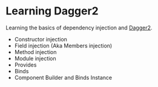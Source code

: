 # Learning Dagger2

Learning the basics of dependency injection and [Dagger2](https://github.com/google/dagger).

- Constructor injection
- Field injection (Aka Members injection)
- Method injection
- Module injection
- Provides
- Binds
- Component Builder and Binds Instance

